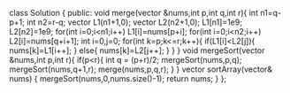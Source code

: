 class Solution {
public:
    void merge(vector<int> &nums,int p,int q,int r){
        int n1=q-p+1;
        int n2=r-q;
        vector<int> L1(n1+1,0);
        vector<int> L2(n2+1,0);
        L1[n1]=1e9;
        L2[n2]=1e9;
        for(int i=0;i<n1;i++) L1[i]=nums[p+i];
        for(int i=0;i<n2;i++) L2[i]=nums[q+i+1];
        int i=0,j=0;
        for(int k=p;k<=r;k++){
            if(L1[i]<L2[j]){
                nums[k]=L1[i++];
            }
            else{
                nums[k]=L2[j++];
            }
        }
    }
    void mergeSort(vector<int> &nums,int p,int r){
        if(p<r){
            int q = (p+r)/2;
            mergeSort(nums,p,q);
            mergeSort(nums,q+1,r);
            merge(nums,p,q,r);
        }
    }
    vector<int> sortArray(vector<int>& nums) {
        mergeSort(nums,0,nums.size()-1);
        return nums;
    }
};